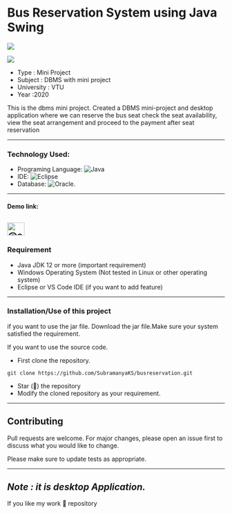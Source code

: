 # Bus Reservation System using Java Swing

 <p align="left"> <img src="https://img.shields.io/github/issues/SubramanyaKS/busreservation" /></p>
 <p><img src="https://img.shields.io/github/forks/SubramanyaKS/busreservation"/></p>

* Type : Mini Project
* Subject : DBMS with mini project
* University : VTU
* Year :2020

This is the dbms mini project. Created a DBMS mini-project and desktop application where we can reserve the bus seat check the seat availability, view the seat arrangement and proceed to the payment after seat reservation

---
### Technology Used:
 * Programing Language: ![Java](https://img.shields.io/badge/java-%23ED8B00.svg?style=for-the-badge&logo=java&logoColor=white)
 * IDE: ![Eclipse](https://img.shields.io/badge/Eclipse-FE7A16.svg?style=for-the-badge&logo=Eclipse&logoColor=white)
 * Database: ![Oracle](https://img.shields.io/badge/Oracle-F80000?style=for-the-badge&logo=oracle&logoColor=white).
---
#### Demo link:

<a href="https://youtu.be/Ozyugn-kCe4" target="blank"><img align="center" src="https://raw.githubusercontent.com/rahuldkjain/github-profile-readme-generator/master/src/images/icons/Social/youtube.svg" alt="@subramanya43" height="30" width="40" /></a>
---
### Requirement
* Java JDK 12 or more (important requirement)
* Windows Operating System (Not tested in Linux or other operating system)
* Eclipse or VS Code IDE (if you want to add feature)

---
### Installation/Use of this project
if you want to use the jar file. Download the jar file.Make sure your system satisfied the requirement.

If you want to use the source code.
* First clone the repository.
```
git clone https://github.com/SubramanyaKS/busreservation.git
```
* Star (🌟) the repository
* Modify the cloned repository as your requirement.

---
## Contributing
Pull requests are welcome. For major changes, please open an issue first to discuss what you would like to change.

Please make sure to update tests as appropriate.

---

*Note : it is desktop Application.*
---
If you like my work 🌟 repository
